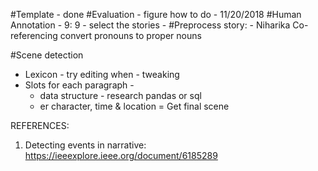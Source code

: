 #Template - done
#Evaluation - figure how to do - 11/20/2018
#Human Annotation - 9: 9 - select the stories - 
#Preprocess story: - Niharika
 Co-referencing convert pronouns to proper nouns
 
#Scene detection
  - Lexicon - try editing when - tweaking
  - Slots for each paragraph - 
      - data structure - research pandas or sql
      - er character, time & location 
  = Get final scene 
  
  
  
  REFERENCES:
  
  1. Detecting events in narrative: https://ieeexplore.ieee.org/document/6185289
  
